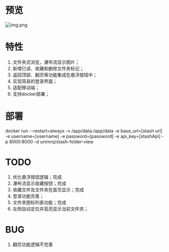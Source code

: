 # 预览
![img.png](static/images/img.png)
# 特性
1. 文件夹式浏览，瀑布流显示图片；
2. 新增已读、收藏和删除文件夹标记；
3. 返回顶部、翻页等功能集成在悬浮按钮中；
4. 实现简易的登录界面；
5. 适配移动端；
6. 支持docker部署；
# 部署
docker run --restart=always -v /app/data:/app/data -e base_url=[stash url] -e username=[username] -e password=[password] -e api_key=[stashApi] -p 8000:8000 -d unimrq/stash-folder-view
# TODO
1. 优化悬浮按钮逻辑；完成
2. 瀑布流显示收藏按钮；完成
3. 收藏文件及文件夹在首页显示；完成
4. 登录功能完善；
5. 文件夹图标列表功能；完成
6. 左侧自动定位并高亮显示当前文件夹；
# BUG
1. 翻页功能逻辑不完善